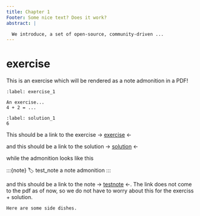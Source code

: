 ```yaml
---
title: Chapter 1
Footer: Some nice text? Does it work?
abstract: |

  We introduce, a set of open-source, community-driven ...
---
```


# exercise

This is an exercise which will be rendered as a note admonition in a PDF! 

```{exercise} Name exercise
:label: exercise_1

An exercise...
4 + 2 = ...
```

```{solution} exercise_1
:label: solution_1
6
```

This should be a link to the exercise ->  [exercise](#exercise_1) <-

and this should be a link to the solution ->  [solution](#solution_1) <-

while the admonition looks like this

:::{note}
:label: test_note
a note admonition
:::

and this should be a link to the note -> [testnote](#test_note) <-. The link does not come to the pdf as of now, so we do not have to worry about this for the exerciss + solution.

```{intermezzo} No name
Here are some side dishes.
```

